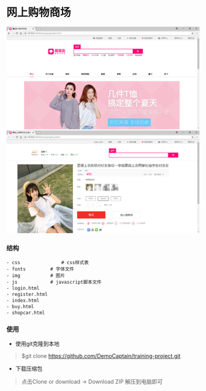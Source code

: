 # 网上购物商场

![view-index](img/view-index.png)
![view-buy](img/view-buy.png)

### 结构

```
- css       		# css样式表
- fonts			# 字体文件
- img			# 图片
- js			# javascript脚本文件
- login.html
- register.html
- index.html
- buy.html
- shopcar.html
```

### 使用

* 使用git克隆到本地
> $git clone https://github.com/DemoCaptain/training-project.git

* 下载压缩包
> 点击Clone or download -> Download ZIP 解压到电脑即可 
